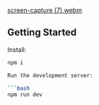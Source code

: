 [screen-capture (7).webm](https://github.com/user-attachments/assets/89d2c025-8d07-40b0-b949-b25789effd38)

## Getting Started

Install:

```bash
npm i

Run the development server:

```bash
npm run dev
